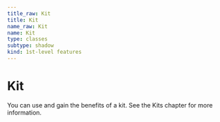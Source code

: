 ```yaml
---
title_raw: Kit
title: Kit
name_raw: Kit
name: Kit
type: classes
subtype: shadow
kind: 1st-level features
---
```


# Kit

You can use and gain the benefits of a kit. See the Kits chapter for more information.
